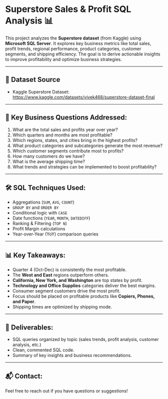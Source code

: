 # Superstore Sales & Profit SQL Analysis 📊

This project analyzes the **Superstore dataset** (from Kaggle) using **Microsoft SQL Server**. It explores key business metrics like total sales, profit trends, regional performance, product categories, customer segments, and shipping efficiency. The goal is to derive actionable insights to improve profitability and optimize business strategies.

---

## 📁 **Dataset Source**
- Kaggle Superstore Dataset:  
  https://www.kaggle.com/datasets/vivek468/superstore-dataset-final

---

## 📌 **Key Business Questions Addressed:**
1. What are the total sales and profits year over year?
2. Which quarters and months are most profitable?
3. Which regions, states, and cities bring in the highest profits?
4. What product categories and subcategories generate the most revenue?
5. Which customer segments contribute most to profits?
6. How many customers do we have?
7. What is the average shipping time?
8. What trends and strategies can be implemented to boost profitability?

---

## 🛠️ **SQL Techniques Used:**
- Aggregations (`SUM`, `AVG`, `COUNT`)
- `GROUP BY` and `ORDER BY`
- Conditional logic with `CASE`
- Date functions (`YEAR`, `MONTH`, `DATEDIFF`)
- Ranking & Filtering (`TOP N`)
- Profit Margin calculations
- Year-over-Year (YoY) comparison queries

---

## 📊 **Key Takeaways:**
- Quarter 4 (Oct-Dec) is consistently the most profitable.
- The **West and East** regions outperform others.
- **California, New York, and Washington** are top states by profit.
- **Technology and Office Supplies** categories deliver the best margins.
- Consumer segment customers drive the most profit.
- Focus should be placed on profitable products like **Copiers, Phones, and Paper**.
- Shipping times are optimized by shipping mode.

---

## 📄 **Deliverables:**
- SQL queries organized by topic (sales trends, profit analysis, customer analysis, etc.)
- Clean, commented SQL code.
- Summary of key insights and business recommendations.

---

## 📬 **Contact:**
Feel free to reach out if you have questions or suggestions!
